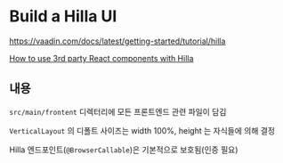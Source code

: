 # Build a Hilla UI

<https://vaadin.com/docs/latest/getting-started/tutorial/hilla>

[How to use 3rd party React components with Hilla](https://www.youtube.com/watch?v=1LMB-ubvQWg)

## 내용

`src/main/frontent` 디렉터리에 모든 프론트엔드 관련 파일이 담김

`VerticalLayout` 의 디폴트 사이즈는 width 100%, height 는 자식들에 의해 결정

Hilla 엔드포인트(`@BrowserCallable`)은 기본적으로 보호됨(인증 필요)